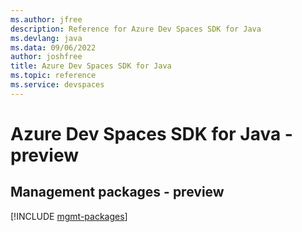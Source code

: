 ```yaml
---
ms.author: jfree
description: Reference for Azure Dev Spaces SDK for Java
ms.devlang: java
ms.data: 09/06/2022
author: joshfree
title: Azure Dev Spaces SDK for Java
ms.topic: reference
ms.service: devspaces
---
```

# Azure Dev Spaces SDK for Java - preview

## Management packages - preview
[!INCLUDE [mgmt-packages](dev-spaces-mgmt-index.md)]